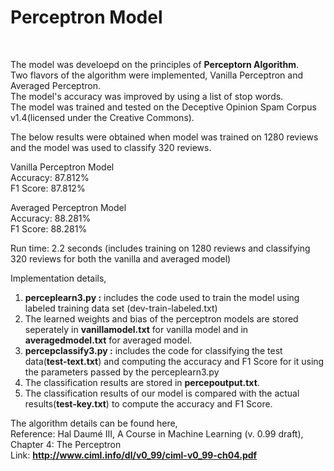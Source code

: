 <h1> Perceptron Model </h1><br>

The model was develoepd on the principles of <b>Perceptorn Algorithm</b>.<br>
Two flavors of the algorithm were implemented, Vanilla Perceptron and Averaged Perceptron.<br>
The model's accuracy was improved by using a list of stop words.<br> 
The model was trained and tested on the Deceptive Opinion Spam Corpus v1.4(licensed under the Creative Commons).<br>

The below results were obtained when model was trained on 1280 reviews and the model was used to classify 320 reviews.<br>

Vanilla Perceptron Model <br>
Accuracy: 87.812%<br>
F1 Score: 87.812% <br>

Averaged Perceptron Model<br>
Accuracy: 88.281%<br>
F1 Score: 88.281%<br>

Run time: 2.2 seconds (includes training on 1280 reviews and classifying 320 reviews for both the vanilla and averaged model) 

Implementation details,<br>

1. <b>perceplearn3.py :</b> includes the code used to train the model using labeled training data set (dev-train-labeled.txt)<br> 
2. The learned weights and bias of the perceptron models are stored seperately in <b>vanillamodel.txt</b> for vanilla model and in <b>averagedmodel.txt</b> for averaged model. <br>
3. <b>percepclassify3.py :</b> includes the code for classifying the test data(<b>test-text.txt</b>) and computing the accuracy and F1 Score for it using the parameters passed by the perceplearn3.py <br>
4. The classification results are stored in <b>percepoutput.txt</b>.<br>
5. The classification results of our model is compared with the actual results(<b>test-key.txt</b>) to compute the accuracy and F1 Score. <br>

The algorithm details can be found here,<br>
Reference: Hal Daumé III, A Course in Machine Learning (v. 0.99 draft), Chapter 4: The Perceptron<br>
Link: <b>http://www.ciml.info/dl/v0_99/ciml-v0_99-ch04.pdf</b>
